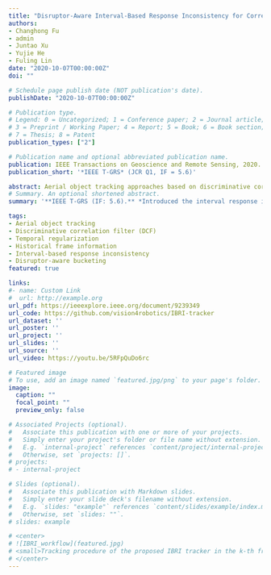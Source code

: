 ```yaml
---
title: "Disruptor-Aware Interval-Based Response Inconsistency for Correlation Filters in Real-Time Aerial Tracking"
authors:
- Changhong Fu
- admin
- Juntao Xu
- Yujie He
- Fuling Lin
date: "2020-10-07T00:00:00Z"
doi: ""

# Schedule page publish date (NOT publication's date).
publishDate: "2020-10-07T00:00:00Z"

# Publication type.
# Legend: 0 = Uncategorized; 1 = Conference paper; 2 = Journal article;
# 3 = Preprint / Working Paper; 4 = Report; 5 = Book; 6 = Book section;
# 7 = Thesis; 8 = Patent
publication_types: ["2"]

# Publication name and optional abbreviated publication name.
publication: IEEE Transactions on Geoscience and Remote Sensing, 2020. (JCR Q1, IF = 5.6)
publication_short: '*IEEE T-GRS* (JCR Q1, IF = 5.6)'

abstract: Aerial object tracking approaches based on discriminative correlation filter (DCF) have attracted wide attention in the tracking community due to their impressive progress recently. Many studies introduce temporal regularization into the DCF-based framework to achieve a more robust appearance model and further enhance the tracking performance. However, existing temporal regularization approaches usually utilize the information of two consecutive frames, which are not robust enough due to limited information. Although some methods attempt to incorporate abundant training samples and generally improve the tracking performance, these improvements are at the expense of significantly increased computing consumption. Besides, most existing methods introduce historical information directly without denoising, which means background noises are also introduced into the filter training and may degrade the tracking accuracy. To tackle the drawbacks mentioned above, this work proposes a novel aerial object tracking approach to exploit disruptor-aware interval-based response inconsistency, i.e., IBRI tracker. The proposed method is able to incorporate historical interval information by utilizing responses in the filter training process, thereby obtaining a robust tracking performance while maintaining the real-time speed. Moreover, to reduce the disruptions caused by similar object, partial occlusion, and other challenging scenes, a novel disruptor-aware scheme based on response bucketing is introduced to detect the disruptor and enforce a spatial penalty for the disruptive area around the tracked object. Exhausted experiments on multiple well-known challenging aerial tracking benchmarks demonstrate the accuracy and robustness of the proposed IBRI tracker against other 35 state-of-the-art trackers. With a real-time speed of ~32 frames per second on a single CPU, the proposed approach can be applied for typical aerial platforms to achieve aerial visual object tracking efficiently.
# Summary. An optional shortened abstract.
summary: '**IEEE T-GRS (IF: 5.6).** *Introduced the interval response inconsistency and the disruptor-aware mechanism into correlation filters.*'

tags:
- Aerial object tracking
- Discriminative correlation filter (DCF)
- Temporal regularization
- Historical frame information
- Interval-based response inconsistency
- Disruptor-aware bucketing
featured: true

links:
#- name: Custom Link
#  url: http://example.org
url_pdf: https://ieeexplore.ieee.org/document/9239349
url_code: https://github.com/vision4robotics/IBRI-tracker
url_dataset: ''
url_poster: ''
url_project: ''
url_slides: ''
url_source: ''
url_video: https://youtu.be/5RFpQuDo6rc

# Featured image
# To use, add an image named `featured.jpg/png` to your page's folder. 
image:
  caption: ""
  focal_point: ""
  preview_only: false

# Associated Projects (optional).
#   Associate this publication with one or more of your projects.
#   Simply enter your project's folder or file name without extension.
#   E.g. `internal-project` references `content/project/internal-project/index.md`.
#   Otherwise, set `projects: []`.
# projects:
# - internal-project

# Slides (optional).
#   Associate this publication with Markdown slides.
#   Simply enter your slide deck's filename without extension.
#   E.g. `slides: "example"` references `content/slides/example/index.md`.
#   Otherwise, set `slides: ""`.
# slides: example

# <center>
# ![IBRI_workflow](featured.jpg)
# <small>Tracking procedure of the proposed IBRI tracker in the k-th frame. Historical interval responses are incorporated into the filter training phase after denoising by a novel disruptor-aware scheme based on response bucketing.</small>
# </center>
---
```


